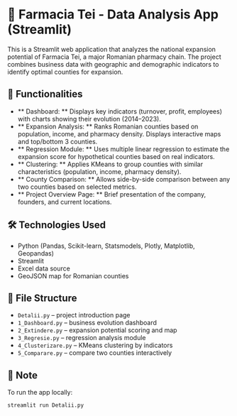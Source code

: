 # 🧪 Farmacia Tei - Data Analysis App (Streamlit)

This is a Streamlit web application that analyzes the national expansion potential of Farmacia Tei, a major Romanian pharmacy chain. The project combines business data with geographic and demographic indicators to identify optimal counties for expansion.

## 🚀 Functionalities

- ** Dashboard: ** Displays key indicators (turnover, profit, employees) with charts showing their evolution (2014–2023).
- ** Expansion Analysis: ** Ranks Romanian counties based on population, income, and pharmacy density. Displays interactive maps and top/bottom 3 counties.
- ** Regression Module: ** Uses multiple linear regression to estimate the expansion score for hypothetical counties based on real indicators.
- ** Clustering: ** Applies KMeans to group counties with similar characteristics (population, income, pharmacy density).
- ** County Comparison: ** Allows side-by-side comparison between any two counties based on selected metrics.
- ** Project Overview Page: ** Brief presentation of the company, founders, and current locations.

## 🛠 Technologies Used

- Python (Pandas, Scikit-learn, Statsmodels, Plotly, Matplotlib, Geopandas)
- Streamlit
- Excel data source
- GeoJSON map for Romanian counties

## 📂 File Structure

- `Detalii.py` – project introduction page
- `1_Dashboard.py` – business evolution dashboard
- `2_Extindere.py` – expansion potential scoring and map
- `3_Regresie.py` – regression analysis module
- `4_Clusterizare.py` – KMeans clustering by indicators
- `5_Comparare.py` – compare two counties interactively

## 📌 Note

To run the app locally:
```bash
streamlit run Detalii.py

